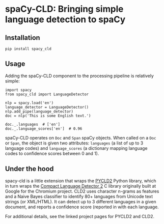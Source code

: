 # spaCy-CLD: Bringing simple language detection to spaCy

## Installation

`pip install spacy_cld`

## Usage

Adding the spaCy-CLD component to the processing pipeline is relatively simple:

```
import spacy
from spacy_cld import LanguageDetector

nlp = spacy.load('en')
language_detector = LanguageDetector()
nlp.add_pipe(language_detector)
doc = nlp('This is some English text.')

doc._.languages  # ['en']
doc._.language_scores['en']  # 0.96
```

spaCy-CLD operates on `Doc` and `Span` spaCy objects. When called on a `Doc` or `Span`, the object is given two attributes: `languages` (a list of up to 3 language codes) and `language_scores` (a dictionary mapping language codes to confidence scores between 0 and 1).

## Under the hood

spacy-cld is a little extension that wraps the [PYCLD2](https://github.com/aboSamoor/pycld2) Python library, which in turn wraps the [Compact Language Detector 2](https://github.com/CLD2Owners/cld2) C library originally built at Google for the Chromium project. CLD2 uses character n-grams as features and a Naive Bayes classifier to identify 80+ languages from Unicode text strings (or XML/HTML). It can detect up to 3 different languages in a given document, and reports a confidence score (reported in with each language.

For additional details, see the linked project pages for PYCLD2 and CLD2.